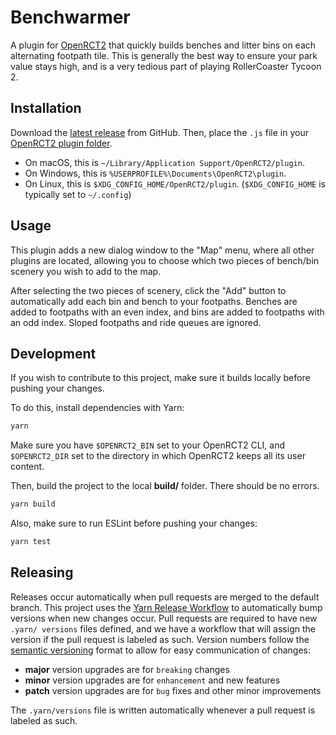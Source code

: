 # Benchwarmer

A plugin for [OpenRCT2][] that quickly builds benches and litter bins on
each alternating footpath tile. This is generally the best way to ensure
your park value stays high, and is a very tedious part of playing
RollerCoaster Tycoon 2.

## Installation

Download the [latest release][] from GitHub. Then, place the `.js` file
in your [OpenRCT2 plugin folder][].

- On macOS, this is `~/Library/Application Support/OpenRCT2/plugin`.
- On Windows, this is `%USERPROFILE%\Documents\OpenRCT2\plugin`.
- On Linux, this is `$XDG_CONFIG_HOME/OpenRCT2/plugin`.
  (`$XDG_CONFIG_HOME` is typically set to `~/.config`)

## Usage

This plugin adds a new dialog window to the "Map" menu, where all other
plugins are located, allowing you to choose which two pieces of
bench/bin scenery you wish to add to the map.

After selecting the two pieces of scenery, click the "Add" button to
automatically add each bin and bench to your footpaths. Benches are
added to footpaths with an even index, and bins are added to footpaths
with an odd index. Sloped footpaths and ride queues are ignored.

## Development

If you wish to contribute to this project, make sure it builds locally
before pushing your changes.

To do this, install dependencies with Yarn:

```bash
yarn
```

Make sure you have `$OPENRCT2_BIN` set to your OpenRCT2 CLI, and
`$OPENRCT2_DIR` set to the directory in which OpenRCT2 keeps all its
user content.

Then, build the project to the local **build/** folder. There should be
no errors.

```bash
yarn build
```

Also, make sure to run ESLint before pushing your changes:

```bash
yarn test
```

## Releasing

Releases occur automatically when pull requests are merged to the default
branch. This project uses the [Yarn Release Workflow][] to automatically bump
versions when new changes occur. Pull requests are required to have new `.yarn/
versions` files defined, and we have a workflow that will assign the version
if the pull request is labeled as such. Version numbers follow the [semantic
versioning][] format to allow for easy communication of changes:

- **major** version upgrades are for `breaking` changes
- **minor** version upgrades are for `enhancement` and new features
- **patch** version upgrades are for `bug` fixes and other minor improvements

The `.yarn/versions` file is written automatically whenever a pull request is
labeled as such.

[latest release]: https://github.com/tubbo/openrct2-benchwarmer/releases
[openrct2]: https://openrct2.org/
[openrct2 plugin folder]: https://www.pcgamingwiki.com/wiki/OpenRCT2#Configuration_file.28s.29_location
[yarn release workflow]: https://yarnpkg.com/features/release-workflow
[semantic versioning]: https://semver.org
